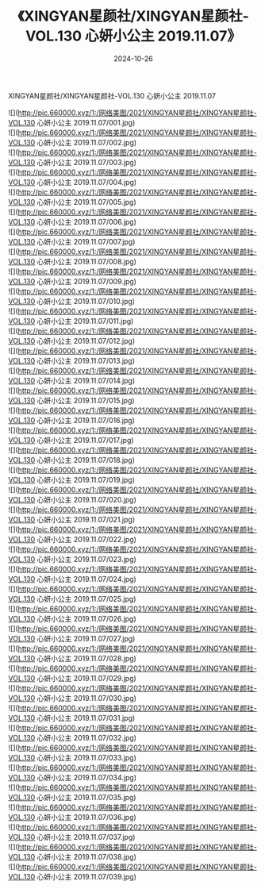 ﻿---
layout: post
title:  《XINGYAN星颜社/XINGYAN星颜社-VOL.130 心妍小公主 2019.11.07》
date:   2024-10-26
img: http://pic.660000.xyz/1:/网络美图/2021/XINGYAN星颜社/XINGYAN星颜社-VOL.130 心妍小公主 2019.11.07/000.jpg
categories: [美女, 清纯, 唯美]
---

XINGYAN星颜社/XINGYAN星颜社-VOL.130 心妍小公主 2019.11.07

 ![](http://pic.660000.xyz/1:/网络美图/2021/XINGYAN星颜社/XINGYAN星颜社-VOL.130 心妍小公主 2019.11.07/001.jpg) <br>![](http://pic.660000.xyz/1:/网络美图/2021/XINGYAN星颜社/XINGYAN星颜社-VOL.130 心妍小公主 2019.11.07/002.jpg) <br>![](http://pic.660000.xyz/1:/网络美图/2021/XINGYAN星颜社/XINGYAN星颜社-VOL.130 心妍小公主 2019.11.07/003.jpg) <br>![](http://pic.660000.xyz/1:/网络美图/2021/XINGYAN星颜社/XINGYAN星颜社-VOL.130 心妍小公主 2019.11.07/004.jpg) <br>![](http://pic.660000.xyz/1:/网络美图/2021/XINGYAN星颜社/XINGYAN星颜社-VOL.130 心妍小公主 2019.11.07/005.jpg) <br>![](http://pic.660000.xyz/1:/网络美图/2021/XINGYAN星颜社/XINGYAN星颜社-VOL.130 心妍小公主 2019.11.07/006.jpg) <br>![](http://pic.660000.xyz/1:/网络美图/2021/XINGYAN星颜社/XINGYAN星颜社-VOL.130 心妍小公主 2019.11.07/007.jpg) <br>![](http://pic.660000.xyz/1:/网络美图/2021/XINGYAN星颜社/XINGYAN星颜社-VOL.130 心妍小公主 2019.11.07/008.jpg) <br>![](http://pic.660000.xyz/1:/网络美图/2021/XINGYAN星颜社/XINGYAN星颜社-VOL.130 心妍小公主 2019.11.07/009.jpg) <br>![](http://pic.660000.xyz/1:/网络美图/2021/XINGYAN星颜社/XINGYAN星颜社-VOL.130 心妍小公主 2019.11.07/010.jpg) <br>![](http://pic.660000.xyz/1:/网络美图/2021/XINGYAN星颜社/XINGYAN星颜社-VOL.130 心妍小公主 2019.11.07/011.jpg) <br>![](http://pic.660000.xyz/1:/网络美图/2021/XINGYAN星颜社/XINGYAN星颜社-VOL.130 心妍小公主 2019.11.07/012.jpg) <br>![](http://pic.660000.xyz/1:/网络美图/2021/XINGYAN星颜社/XINGYAN星颜社-VOL.130 心妍小公主 2019.11.07/013.jpg) <br>![](http://pic.660000.xyz/1:/网络美图/2021/XINGYAN星颜社/XINGYAN星颜社-VOL.130 心妍小公主 2019.11.07/014.jpg) <br>![](http://pic.660000.xyz/1:/网络美图/2021/XINGYAN星颜社/XINGYAN星颜社-VOL.130 心妍小公主 2019.11.07/015.jpg) <br>![](http://pic.660000.xyz/1:/网络美图/2021/XINGYAN星颜社/XINGYAN星颜社-VOL.130 心妍小公主 2019.11.07/016.jpg) <br>![](http://pic.660000.xyz/1:/网络美图/2021/XINGYAN星颜社/XINGYAN星颜社-VOL.130 心妍小公主 2019.11.07/017.jpg) <br>![](http://pic.660000.xyz/1:/网络美图/2021/XINGYAN星颜社/XINGYAN星颜社-VOL.130 心妍小公主 2019.11.07/018.jpg) <br>![](http://pic.660000.xyz/1:/网络美图/2021/XINGYAN星颜社/XINGYAN星颜社-VOL.130 心妍小公主 2019.11.07/019.jpg) <br>![](http://pic.660000.xyz/1:/网络美图/2021/XINGYAN星颜社/XINGYAN星颜社-VOL.130 心妍小公主 2019.11.07/020.jpg) <br>![](http://pic.660000.xyz/1:/网络美图/2021/XINGYAN星颜社/XINGYAN星颜社-VOL.130 心妍小公主 2019.11.07/021.jpg) <br>![](http://pic.660000.xyz/1:/网络美图/2021/XINGYAN星颜社/XINGYAN星颜社-VOL.130 心妍小公主 2019.11.07/022.jpg) <br>![](http://pic.660000.xyz/1:/网络美图/2021/XINGYAN星颜社/XINGYAN星颜社-VOL.130 心妍小公主 2019.11.07/023.jpg) <br>![](http://pic.660000.xyz/1:/网络美图/2021/XINGYAN星颜社/XINGYAN星颜社-VOL.130 心妍小公主 2019.11.07/024.jpg) <br>![](http://pic.660000.xyz/1:/网络美图/2021/XINGYAN星颜社/XINGYAN星颜社-VOL.130 心妍小公主 2019.11.07/025.jpg) <br>![](http://pic.660000.xyz/1:/网络美图/2021/XINGYAN星颜社/XINGYAN星颜社-VOL.130 心妍小公主 2019.11.07/026.jpg) <br>![](http://pic.660000.xyz/1:/网络美图/2021/XINGYAN星颜社/XINGYAN星颜社-VOL.130 心妍小公主 2019.11.07/027.jpg) <br>![](http://pic.660000.xyz/1:/网络美图/2021/XINGYAN星颜社/XINGYAN星颜社-VOL.130 心妍小公主 2019.11.07/028.jpg) <br>![](http://pic.660000.xyz/1:/网络美图/2021/XINGYAN星颜社/XINGYAN星颜社-VOL.130 心妍小公主 2019.11.07/029.jpg) <br>![](http://pic.660000.xyz/1:/网络美图/2021/XINGYAN星颜社/XINGYAN星颜社-VOL.130 心妍小公主 2019.11.07/030.jpg) <br>![](http://pic.660000.xyz/1:/网络美图/2021/XINGYAN星颜社/XINGYAN星颜社-VOL.130 心妍小公主 2019.11.07/031.jpg) <br>![](http://pic.660000.xyz/1:/网络美图/2021/XINGYAN星颜社/XINGYAN星颜社-VOL.130 心妍小公主 2019.11.07/032.jpg) <br>![](http://pic.660000.xyz/1:/网络美图/2021/XINGYAN星颜社/XINGYAN星颜社-VOL.130 心妍小公主 2019.11.07/033.jpg) <br>![](http://pic.660000.xyz/1:/网络美图/2021/XINGYAN星颜社/XINGYAN星颜社-VOL.130 心妍小公主 2019.11.07/034.jpg) <br>![](http://pic.660000.xyz/1:/网络美图/2021/XINGYAN星颜社/XINGYAN星颜社-VOL.130 心妍小公主 2019.11.07/035.jpg) <br>![](http://pic.660000.xyz/1:/网络美图/2021/XINGYAN星颜社/XINGYAN星颜社-VOL.130 心妍小公主 2019.11.07/036.jpg) <br>![](http://pic.660000.xyz/1:/网络美图/2021/XINGYAN星颜社/XINGYAN星颜社-VOL.130 心妍小公主 2019.11.07/037.jpg) <br>![](http://pic.660000.xyz/1:/网络美图/2021/XINGYAN星颜社/XINGYAN星颜社-VOL.130 心妍小公主 2019.11.07/038.jpg) <br>![](http://pic.660000.xyz/1:/网络美图/2021/XINGYAN星颜社/XINGYAN星颜社-VOL.130 心妍小公主 2019.11.07/039.jpg) <br>